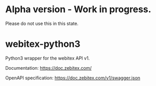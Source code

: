 # Alpha version - Work in progress.
Please do not use this in this state.

# webitex-python3
 Python3 wrapper for the webitex API v1.

Documentation: https://doc.zebitex.com/

OpenAPI specification: https://doc.zebitex.com/v1/swagger.json
